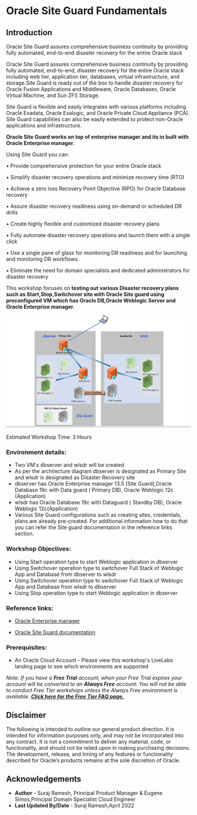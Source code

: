 # Oracle Site Guard Fundamentals

## Introduction

Oracle Site Guard assures comprehensive business continuity by providing fully automated, end-to-end disaster recovery for the entire Oracle stack

Oracle Site Guard assures comprehensive business continuity by providing fully automated, end-to-end, disaster recovery for the entire Oracle stack including web tier, application tier, databases, virtual infrastructure, and storage.Site Guard is ready out of the box to handle disaster recovery for Oracle Fusion Applications and Middleware, Oracle Databases, Oracle Virtual Machine, and Sun ZFS Storage.

Site Guard is flexible and easily integrates with various platforms including Oracle Exadata, Oracle Exalogic, and Oracle Private Cloud Appliance (PCA). Site Guard capabilities can also be easily extended to protect non-Oracle applications and infrastructure.

**Oracle Site Guard works on top of enterprise manager and its in built with Oracle Enterprise manager**.


Using Site Guard you can:

•	Provide comprehensive protection for your entire Oracle stack

•	Simplify disaster recovery operations and minimize recovery time (RTO)

•	Achieve a zero loss Recovery Point Objective (RPO) for Oracle Database recovery

•	Assure disaster recovery readiness using on-demand or scheduled DR drills

•	Create highly flexible and customized disaster recovery plans

•	Fully automate disaster recovery operations and launch them with a single click

•	Use a single pane of glass for monitoring DR readiness and for launching and monitoring DR workflows

•	Eliminate the need for domain specialists and dedicated administrators for disaster recovery

This workshop focuses on **testing out various Disaster recovery plans such as Start,Stop,Switchover site with Oracle Site guard using preconfigured VM which has Oracle DB,Oracle Weblogic Server and Oracle Enterprise manager**.

![](./images/siteguard-architecture.png)


Estimated Workshop Time: 3 Hours


### Environment details:

- Two VM's dbserver and wlsdr will be created
- As per the architecture diagram dbserver is designated as Primary Site and wlsdr is designated as Disaster Recovery site
- dbserver has Oracle Enterprise manager 13.5 (Site Guard),Oracle Database 19c with Data guard ( Primary DB), Oracle Weblogic 12c  (Application)
- wlsdr has Oracle Database 19c with Dataguard ( Standby DB), Oracle Weblogic 12c(Application)
- Various Site Guard configurations such as creating sites, credentials, plans are already pre-created. For additional information how to do that you can refer the Site guard documentation in the reference links section.


### Workshop Objectives:

- Using Start operation type to start Weblogic application in dbserver
- Using Switchover operation type to switchover Full Stack of Weblogic App and Database from dbserver to wlsdr
- Using Switchover operation type to switchover Full Stack of Weblogic App and Database from wlsdr to dbserver
- Using Stop operation type to start Weblogic application in dbserver

### Reference links:

* [Oracle Enterprise manager](https://docs.oracle.com/en/enterprise-manager/cloud-control/enterprise-manager-cloud-control/13.5/emcon/enterprise-manager-cloud-control-architecture.html#GUID-C846F54D-5A14-47BB-869D-AC0265169FE3)

* [Oracle Site Guard documentation](https://docs.oracle.com/en/enterprise-manager/cloud-control/enterprise-manager-cloud-control/13.4/guard/site-guard-administrators-guide.pdf)


### Prerequisites:

- An Oracle Cloud Account - Please view this workshop's LiveLabs landing page to see which environments are supported

*Note: If you have a **Free Trial** account, when your Free Trial expires your account will be converted to an **Always Free** account. You will not be able to conduct Free Tier workshops unless the Always Free environment is available. **[Click here for the Free Tier FAQ page.](https://www.oracle.com/cloud/free/faq.html)***

## Disclaimer
The following is intended to outline our general product direction. It is intended for information purposes only, and may not be incorporated into any contract. It is not a commitment to deliver any material, code, or functionality, and should not be relied upon in making purchasing decisions. The development, release, and timing of any features or functionality described for Oracle’s products remains at the sole discretion of Oracle.


## Acknowledgements

- **Author** -  Suraj Ramesh, Principal Product Manager & Eugene Simos,Principal Domain Specialist Cloud Engineer
- **Last Updated By/Date** -  Suraj Ramesh,April 2022
